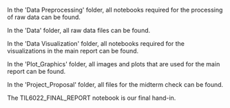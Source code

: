 In the 'Data Preprocessing' folder, all notebooks required for the processing of raw data can be found.

In the 'Data' folder, all raw data files can be found.

In the 'Data Visualization' folder, all notebooks required for the visualizations in the main report can be found.

In the 'Plot_Graphics' folder, all images and plots that are used for the main report can be found.

In the 'Project_Proposal' folder, all files for the midterm check can be found. 

The TIL6022_FINAL_REPORT notebook is our final hand-in.
